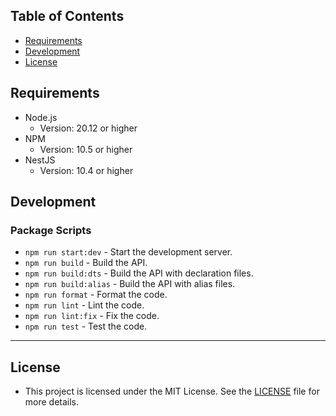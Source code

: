## Table of Contents

- [Requirements](#requirements)
- [Development](#development)
- [License](#license)

## Requirements

- Node.js
  - Version: 20.12 or higher
- NPM
  - Version: 10.5 or higher
- NestJS
  - Version: 10.4 or higher

## Development

### Package Scripts

- `npm run start:dev` - Start the development server.
- `npm run build` - Build the API.
- `npm run build:dts` - Build the API with declaration files.
- `npm run build:alias` - Build the API with alias files.
- `npm run format` - Format the code.
- `npm run lint` - Lint the code.
- `npm run lint:fix` - Fix the code.
- `npm run test` - Test the code.

---

## License

- This project is licensed under the MIT License. See the [LICENSE](./LICENSE) file for more details.
